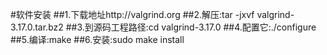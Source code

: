 #软件安装
##1.下载地址http://valgrind.org
##2.解压:tar -jxvf valgrind-3.17.0.tar.bz2
##3.到源码工程路径:cd valgrind-3.17.0
##4.配置它:./configure
##5.编译:make
##6.安装:sudo make install

